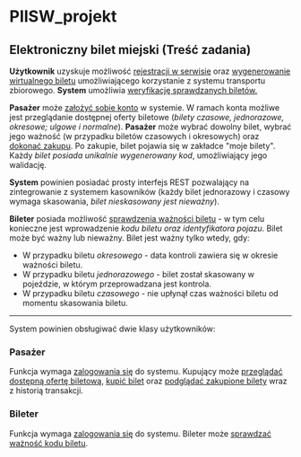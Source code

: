 # PIISW_projekt
## Elektroniczny bilet miejski (Treść zadania)
**Użytkownik** uzyskuje możliwość <ins>rejestracji w serwisie</ins> oraz <ins>wygenerowanie wirtualnego biletu</ins> umożliwiającego 
korzystanie z systemu transportu zbiorowego. **System** umożliwia <ins>weryfikację sprawdzanych biletów<ins>.

**Pasażer** może <ins>założyć sobie konto</ins> w systemie. W ramach konta możliwe jest przeglądanie dostępnej oferty biletowe 
(_bilety czasowe, jednorazowe, okresowe; ulgowe i normalne_). **Pasażer** może wybrać dowolny bilet, wybrać jego ważność 
(w przypadku biletów czasowych i okresowych) oraz <ins>dokonać zakupu</ins>. Po zakupie, bilet pojawia się w zakładce "moje bilety". 
Każdy _bilet posiada unikalnie wygenerowany kod_, umożliwiający jego walidację.

**System** powinien posiadać prosty interfejs REST pozwalający na zintegrowanie z systemem kasowników (każdy bilet jednorazowy 
i czasowy wymaga skasowania, _bilet nieskasowany jest nieważny_).

**Bileter** posiada możliwość <ins>sprawdzenia ważności biletu</ins> - w tym celu konieczne jest wprowadzenie _kodu biletu oraz 
identyfikatora pojazu_. Bilet może być ważny lub nieważny. Bilet jest ważny tylko wtedy, gdy:

- W przypadku biletu _okresowego_ - data kontroli zawiera się w okresie ważności biletu.
- W przypadku biletu _jednorazowego_ - bilet został skasowany w pojeździe, w którym przeprowadzana jest kontrola.
- W przypadku biletu _czasowego_ - nie upłynął czas ważności biletu od momentu skasowania biletu.

----

System powinien obsługiwać dwie klasy użytkowników:
### Pasażer
Funkcja wymaga <ins>zalogowania się</ins> do systemu. Kupujący może <ins>przeglądać dostępną ofertę biletową</ins>, 
<ins>kupić bilet</ins> oraz <ins>podglądać zakupione bilety</ins> wraz z historią transakcji.

### Bileter
Funkcja wymaga <ins>zalogowania się</ins> do systemu. Bileter może <ins>sprawdzać ważność kodu biletu</ins>.
